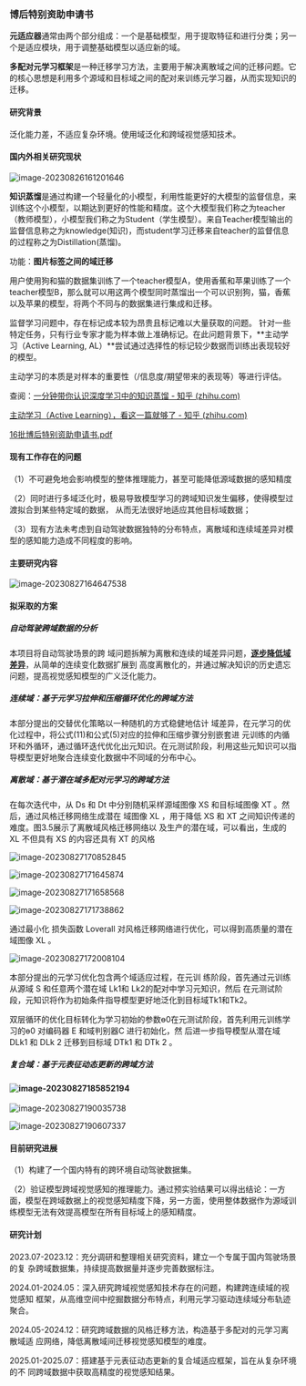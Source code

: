 ### 博后特别资助申请书

**元适应器**通常由两个部分组成：一个是基础模型，用于提取特征和进行分类；另一个是适应模块，用于调整基础模型以适应新的域。

**多配对元学习框架**是一种迁移学习方法，主要用于解决离散域之间的迁移问题。它的核心思想是利用多个源域和目标域之间的配对来训练元学习器，从而实现知识的迁移。

#### 研究背景

泛化能力差，不适应复杂环境。使用域泛化和跨域视觉感知技术。

#### 国内外相关研究现状

![image-20230826161201646](C:\Users\lxc\AppData\Roaming\Typora\typora-user-images\image-20230826161201646.png)

**知识蒸馏**是通过构建一个轻量化的小模型，利用性能更好的大模型的监督信息，来训练这个小模型，以期达到更好的性能和精度。这个大模型我们称之为teacher（教师模型），小模型我们称之为Student（学生模型）。来自Teacher模型输出的监督信息称之为knowledge(知识)，而student学习迁移来自teacher的监督信息的过程称之为Distillation(蒸馏)。

功能：**图片标签之间的域迁移**

用户使用狗和猫的数据集训练了一个teacher模型A，使用香蕉和苹果训练了一个teacher模型B，那么就可以用这两个模型同时蒸馏出一个可以识别狗，猫，香蕉以及苹果的模型，将两个不同与的数据集进行集成和迁移。

监督学习问题中，存在标记成本较为昂贵且标记难以大量获取的问题。 针对一些特定任务，只有行业专家才能为样本做上准确标记。在此问题背景下，**主动学习（Active Learning, AL）**尝试通过选择性的标记较少数据而训练出表现较好的模型。

主动学习的本质是对样本的重要性（/信息度/期望带来的表现等）等进行评估。

查阅：[一分钟带你认识深度学习中的知识蒸馏 - 知乎 (zhihu.com)](https://zhuanlan.zhihu.com/p/258390817)

[主动学习（Active Learning），看这一篇就够了 - 知乎 (zhihu.com)](https://zhuanlan.zhihu.com/p/377045943)

[16批博后特别资助申请书.pdf](file:///C:/Users/lxc/Desktop/刘老师/16批博后特别资助申请书.pdf)

#### 现有工作存在的问题

（1）不可避免地会影响模型的整体推理能力，甚至可能降低源域数据的感知精度

（2）同时进行多域泛化时，极易导致模型学习的跨域知识发生偏移，使得模型过渡拟合到某些特定域的数据， 从而无法很好地适应其他目标域数据；

（3）现有方法未考虑到自动驾驶数据独特的分布特点，离散域和连续域差异对模型的感知能力造成不同程度的影响。

#### 主要研究内容

![image-20230827164647538](C:\Users\lxc\AppData\Roaming\Typora\typora-user-images\image-20230827164647538.png)

#### 拟采取的方案

##### 自动驾驶跨域数据的分析

本项目将自动驾驶场景的跨 域问题拆解为离散和连续的域差异问题，**<u>逐步降低域差异</u>**，从简单的连续变化数据扩展到 高度离散化的，并通过解决知识的历史遗忘问题，提高视觉感知模型的广义泛化能力。

##### 连续域：基于元学习拉伸和压缩循环优化的跨域方法

本部分提出的交替优化策略以一种随机的方式稳健地估计 域差异，在元学习的优化过程中，将公式(11)和公式(5)对应的拉伸和压缩步骤分别嵌套进 元训练的内循环和外循环，通过循环迭代优化出元知识。在元测试阶段，利用这些元知识可以指导模型更好地聚合连续变化数据中不同域的分布中心。

##### 离散域：基于潜在域多配对元学习的跨域方法

在每次迭代中，从 Ds 和 Dt 中分别随机采样源域图像 XS 和目标域图像 XT 。然后，通过风格迁移网络生成潜在 域图像 XL ，用于降低 XS 和 XT 之间知识传递的难度。图3.5展示了离散域风格迁移网络以 及生产的潜在域，可以看出，生成的 XL 不但具有 XS 的内容还具有 XT 的风格

![image-20230827170852845](C:\Users\lxc\AppData\Roaming\Typora\typora-user-images\image-20230827170852845.png)

![image-20230827171645874](C:\Users\lxc\AppData\Roaming\Typora\typora-user-images\image-20230827171645874.png)

![image-20230827171658568](C:\Users\lxc\AppData\Roaming\Typora\typora-user-images\image-20230827171658568.png)

![image-20230827171738862](C:\Users\lxc\AppData\Roaming\Typora\typora-user-images\image-20230827171738862.png)

通过最小化 损失函数 Loverall 对风格迁移网络进行优化，可以得到高质量的潜在域图像 XL 。

![image-20230827172008104](C:\Users\lxc\AppData\Roaming\Typora\typora-user-images\image-20230827172008104.png)

本部分提出的元学习优化包含两个域适应过程，在元训 练阶段，首先通过元训练从源域 S 和任意两个潜在域 Lk1和 Lk2的配对中学习元知识，然后 在元测试阶段，元知识将作为初始条件指导模型更好地泛化到目标域Tk1和Tk2。

双层循环的优化目标转化为学习初始的参数ɵ0在元测试阶段，首先利用元训练学习的ɵ0 对编码器 E 和域判别器C 进行初始化，然 后进一步指导模型从潜在域 DLk1 和 DLk 2 迁移到目标域 DTk1 和 DTk 2 。

##### 复合域：基于元表征动态更新的跨域方法

#### ![image-20230827185852194](C:\Users\lxc\AppData\Roaming\Typora\typora-user-images\image-20230827185852194.png)

![image-20230827190035738](C:\Users\lxc\AppData\Roaming\Typora\typora-user-images\image-20230827190035738.png)

![image-20230827190607337](C:\Users\lxc\AppData\Roaming\Typora\typora-user-images\image-20230827190607337.png)

#### 目前研究进展

（1）构建了一个国内特有的跨环境自动驾驶数据集。

（2）验证模型跨域视觉感知的推理能力。通过预实验结果可以得出结论：一方面，模型在跨域数据上的视觉感知精度下降，另一方面，使用整体数据作为源域训练模型无法有效提高模型在所有目标域上的感知精度。

####  研究计划 

2023.07-2023.12：充分调研和整理相关研究资料，建立一个专属于国内驾驶场景的复 杂跨域数据集，持续提高数据量并逐步完善数据标注。

2024.01-2024.05：深入研究跨域视觉感知技术存在的问题，构建跨连续域的视觉感知 框架，从高维空间中挖掘数据分布特点，利用元学习驱动连续域分布轨迹聚合。

 2024.05-2024.12：研究跨域数据的风格迁移方法，构造基于多配对的元学习离散域适 应网络，降低离散域间迁移视觉感知模型的难度。

2025.01-2025.07：搭建基于元表征动态更新的复合域适应框架，旨在从复杂环境的不 同跨域数据中获取高精度的视觉感知结果。